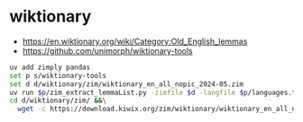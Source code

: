 # wiktionary

- https://en.wiktionary.org/wiki/Category:Old_English_lemmas
- https://github.com/unimorph/wiktionary-tools

```sh
uv add zimply pandas
set p s/wiktionary-tools
set d d/wiktionary/zim/wiktionary_en_all_nopic_2024-05.zim
uv run $p/zim_extract_lemmaList.py -zimfile $d -langfile $p/languages.txt
cd d/wiktionary/zim/ &&\
  wget -c https://download.kiwix.org/zim/wiktionary/wiktionary_en_all_nopic_2024-05.zim
```
